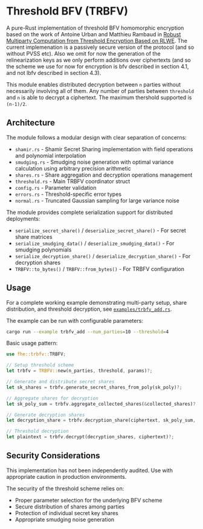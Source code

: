 # Threshold BFV (TRBFV)

A pure-Rust implementation of threshold BFV homomorphic encryption based on the work of Antoine Urban and Matthieu Rambaud in [Robust Multiparty Computation from Threshold Encryption Based on RLWE](https://eprint.iacr.org/2024/1285.pdf).
The current implemenation is a passively secure version of the protocol (and so without PVSS etc). Also we omit for now the generation of the relinearization keys as we only perform additions over ciphertexts (and so the scheme we use for now for encryption is bfv described in section 4.1, and not lbfv described in section 4.3).



This module enables distributed decryption between `n` parties without necessarily involving all of them. Any number of parties between `threshold` and `n` is able to decrypt a ciphertext. The maximum thershold supported is `(n-1)/2`. 

## Architecture

The module follows a modular design with clear separation of concerns:

- `shamir.rs` - Shamir Secret Sharing implementation with field operations and polynomial interpolation
- `smudging.rs` - Smudging noise generation with optimal variance calculation using arbitrary precision arithmetic  
- `shares.rs` - Share aggregation and decryption operations management
- `threshold.rs` - Main TRBFV coordinator struct
- `config.rs` - Parameter validation
- `errors.rs` - Threshold-specific error types
- `normal.rs` - Truncated Gaussian sampling for large variance noise

The module provides complete serialization support for distributed deployments:

- `serialize_secret_share()` / `deserialize_secret_share()` - For secret share matrices
- `serialize_smudging_data()` / `deserialize_smudging_data()` - For smudging polynomials  
- `serialize_decryption_share()` / `deserialize_decryption_share()` - For decryption shares
- `TRBFV::to_bytes()` / `TRBFV::from_bytes()` - For TRBFV configuration

## Usage

For a complete working example demonstrating multi-party setup, share distribution, and threshold decryption, see [`examples/trbfv_add.rs`](../../examples/trbfv_add.rs).

The example can be run with configurable parameters:
```bash
cargo run --example trbfv_add --num_parties=10 --threshold=4
```

Basic usage pattern:

```rust
use fhe::trbfv::TRBFV;

// Setup threshold scheme
let trbfv = TRBFV::new(n_parties, threshold, params)?;

// Generate and distribute secret shares
let sk_shares = trbfv.generate_secret_shares_from_poly(sk_poly)?;

// Aggregate shares for decryption  
let sk_poly_sum = trbfv.aggregate_collected_shares(&collected_shares)?;

// Generate decryption shares
let decryption_share = trbfv.decryption_share(ciphertext, sk_poly_sum, es_poly)?;

// Threshold decryption
let plaintext = trbfv.decrypt(decryption_shares, ciphertext)?;
```

## Security Considerations

This implementation has not been independently audited. Use with appropriate caution in production environments.

The security of the threshold scheme relies on:
- Proper parameter selection for the underlying BFV scheme
- Secure distribution of shares among parties
- Protection of individual secret key shares
- Appropriate smudging noise generation
